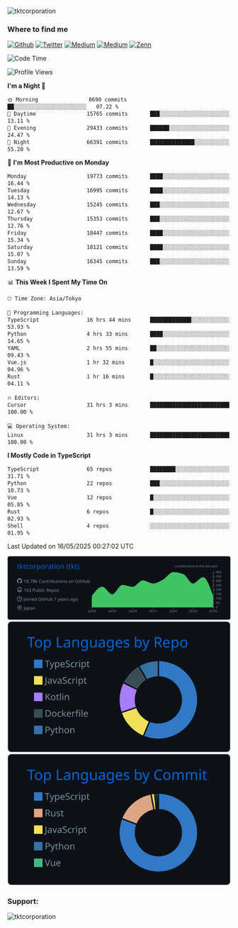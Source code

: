 <p align="left"> <img src="https://komarev.com/ghpvc/?username=tktcorporation&label=Profile%20views&color=0e75b6&style=flat" alt="tktcorporation" /> </p>

<h3>Where to find me</h3>
<p>
<a href="https://github.com/tktcorporation" target="_blank"><img alt="Github" src="https://img.shields.io/badge/GitHub-%2312100E.svg?&style=for-the-badge&logo=Github&logoColor=white" /></a>
<a href="https://twitter.com/tktcorporation" target="_blank"><img alt="Twitter" src="https://img.shields.io/badge/twitter-%231DA1F2.svg?&style=for-the-badge&logo=twitter&logoColor=white" /></a>
<a href="https://www.linkedin.com/in/tktcorporation" target="_blank"><img alt="Medium" src="https://img.shields.io/badge/linkdin-0a66c2.svg?&style=for-the-badge&logo=linkedin&logoColor=white" /></a>
<a href="https://qiita.com/tktcorporation" target="_blank"><img alt="Medium" src="https://img.shields.io/badge/qiita-55C500.svg?&style=for-the-badge&logo=qiita&logoColor=white" /></a>
<a href="https://zenn.dev/tktcorporation" target="_blank"><img alt="Zenn" src="https://img.shields.io/badge/Zenn-3EA8FF.svg?&style=for-the-badge&logo=Zenn&logoColor=white" /></a>
</p>
  
<!--START_SECTION:waka-->
![Code Time](http://img.shields.io/badge/Code%20Time-2%2C380%20hrs%207%20mins-blue)

![Profile Views](http://img.shields.io/badge/Profile%20Views-0-blue)

**I'm a Night 🦉** 

```text
🌞 Morning                8690 commits        ██░░░░░░░░░░░░░░░░░░░░░░░   07.22 % 
🌆 Daytime                15765 commits       ███░░░░░░░░░░░░░░░░░░░░░░   13.11 % 
🌃 Evening                29433 commits       ██████░░░░░░░░░░░░░░░░░░░   24.47 % 
🌙 Night                  66391 commits       ██████████████░░░░░░░░░░░   55.20 % 
```
📅 **I'm Most Productive on Monday** 

```text
Monday                   19773 commits       ████░░░░░░░░░░░░░░░░░░░░░   16.44 % 
Tuesday                  16995 commits       ████░░░░░░░░░░░░░░░░░░░░░   14.13 % 
Wednesday                15245 commits       ███░░░░░░░░░░░░░░░░░░░░░░   12.67 % 
Thursday                 15353 commits       ███░░░░░░░░░░░░░░░░░░░░░░   12.76 % 
Friday                   18447 commits       ████░░░░░░░░░░░░░░░░░░░░░   15.34 % 
Saturday                 18121 commits       ████░░░░░░░░░░░░░░░░░░░░░   15.07 % 
Sunday                   16345 commits       ███░░░░░░░░░░░░░░░░░░░░░░   13.59 % 
```


📊 **This Week I Spent My Time On** 

```text
🕑︎ Time Zone: Asia/Tokyo

💬 Programming Languages: 
TypeScript               16 hrs 44 mins      █████████████░░░░░░░░░░░░   53.93 % 
Python                   4 hrs 33 mins       ████░░░░░░░░░░░░░░░░░░░░░   14.65 % 
YAML                     2 hrs 55 mins       ██░░░░░░░░░░░░░░░░░░░░░░░   09.43 % 
Vue.js                   1 hr 32 mins        █░░░░░░░░░░░░░░░░░░░░░░░░   04.96 % 
Rust                     1 hr 16 mins        █░░░░░░░░░░░░░░░░░░░░░░░░   04.11 % 

🔥 Editors: 
Cursor                   31 hrs 3 mins       █████████████████████████   100.00 % 

💻 Operating System: 
Linux                    31 hrs 3 mins       █████████████████████████   100.00 % 
```

**I Mostly Code in TypeScript** 

```text
TypeScript               65 repos            ████████░░░░░░░░░░░░░░░░░   31.71 % 
Python                   22 repos            ███░░░░░░░░░░░░░░░░░░░░░░   10.73 % 
Vue                      12 repos            █░░░░░░░░░░░░░░░░░░░░░░░░   05.85 % 
Rust                     6 repos             █░░░░░░░░░░░░░░░░░░░░░░░░   02.93 % 
Shell                    4 repos             ░░░░░░░░░░░░░░░░░░░░░░░░░   01.95 % 
```




 Last Updated on 16/05/2025 00:27:02 UTC
<!--END_SECTION:waka-->

[![](https://raw.githubusercontent.com/tktcorporation/tktcorporation/master/profile-summary-card-output/github_dark/0-profile-details.svg)](https://github.com/vn7n24fzkq/github-profile-summary-cards)
[![](https://raw.githubusercontent.com/tktcorporation/tktcorporation/master/profile-summary-card-output/github_dark/1-repos-per-language.svg)](https://github.com/vn7n24fzkq/github-profile-summary-cards) [![](https://raw.githubusercontent.com/tktcorporation/tktcorporation/master/profile-summary-card-output/github_dark/2-most-commit-language.svg)](https://github.com/vn7n24fzkq/github-profile-summary-cards)

<h3 align="left">Support:</h3>
<p><a href="https://www.buymeacoffee.com/tktcorporation"> <img align="left" src="https://cdn.buymeacoffee.com/buttons/v2/default-yellow.png" height="50" width="210" alt="tktcorporation" /></a></p><br><br>
